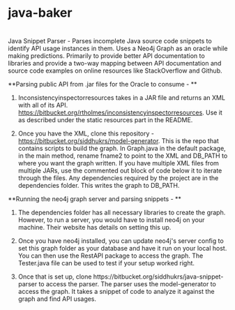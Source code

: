 # java-baker
 #

Java Snippet Parser - Parses incomplete Java source code snippets to identify API usage instances in them. Uses a Neo4j Graph as an oracle while making predictions. Primarily to provide better API documentation to libraries and provide a two-way mapping between API documentation and source code examples on online resources like StackOverflow and Github.


**Parsing public API from .jar files for the Oracle to consume -
**


1. Inconsistencyinspectorresources takes in a JAR file and returns an XML with all of its API. https://bitbucket.org/rtholmes/inconsistencyinspectorresources. Use it as described under the static resources part in the README.


2. Once you have the XML, clone this repository - https://bitbucket.org/siddhukrs/model-generator. This is the repo that contains scripts to build the graph. In Graph.java in the default package, in the main method, rename fname2 to point to the XML and DB_PATH to where you want the graph written. If you have multiple XML files from multiple JARs, use the commented out block of code below it to iterate through the files. Any dependencies required by the project are in the dependencies folder. This writes the graph to DB_PATH.


**Running the neo4j graph server and parsing snippets -
**


1. The dependencies folder has all necessary libraries to create the graph. However, to run a server, you would have to install neo4j on your machine. Their website has details on setting this up.


2. Once you have neo4j installed, you can update neo4j's server config to set this graph folder as your database and have it run on your local host. You can then use the RestAPI package to access the graph. The Tester.java file can be used to test if your setup worked right.


3. Once that is set up, clone https:\/\/bitbucket.org\/siddhukrs\/java-snippet-parser to access the parser. The parser uses the model-generator to access the graph. It takes a snippet of code to analyze it against the graph and find API usages.